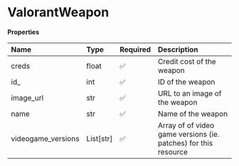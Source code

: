 # ValorantWeapon

**Properties**

| Name               | Type      | Required | Description                                                     |
| :----------------- | :-------- | :------- | :-------------------------------------------------------------- |
| creds              | float     | ✅       | Credit cost of the weapon                                       |
| id\_               | int       | ✅       | ID of the weapon                                                |
| image_url          | str       | ✅       | URL to an image of the weapon                                   |
| name               | str       | ✅       | Name of the weapon                                              |
| videogame_versions | List[str] | ✅       | Array of of video game versions (ie. patches) for this resource |

<!-- This file was generated by liblab | https://liblab.com/ -->
